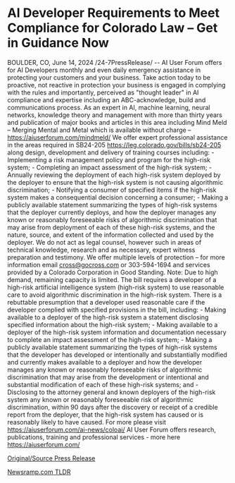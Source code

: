 # AI Developer Requirements to Meet Compliance for Colorado Law – Get in Guidance Now

BOULDER, CO, June 14, 2024 /24-7PressRelease/ -- AI User Forum offers for AI Developers monthly and even daily emergency assistance in protecting your customers and your business. Take action today to be proactive, not reactive in protection your business is engaged in complying with the rules and importantly, perceived as "thought leader" in AI compliance and expertise including an ABC-acknowledge, build and communications process.  As an expert in AI, machine learning, neural networks, knowledge theory and management with more than thirty years and publication of major books and articles in this area including Mind Meld – Merging Mental and Metal which is available without charge – https://aiuserforum.com/mindmeld/  We offer expert professional assistance in the areas required in SB24-205  https://leg.colorado.gov/bills/sb24-205 along design, development and delivery of training courses including:  - Implementing a risk management policy and program for the high-risk system; - Completing an impact assessment of the high-risk system; - Annually reviewing the deployment of each high-risk system deployed by the deployer to ensure that the high-risk system is not causing algorithmic discrimination; - Notifying a consumer of specified items if the high-risk system makes a consequential decision concerning a consumer; - Making a publicly available statement summarizing the types of high-risk systems that the deployer currently deploys, and how the deployer manages any known or reasonably foreseeable risks of algorithmic discrimination that may arise from deployment of each of these high-risk systems, and the nature, source, and extent of the information collected and used by the deployer.   We do not act as legal counsel, however such in areas of technical knowledge, research and as necessary, expert witness preparation and testimony.   We offer multiple levels of protection – for more information email cross@gocross.com or 303-594-1694 and services provided by a Colorado Corporation in Good Standing.  Note: Due to high demand, remaining capacity is limited.  The bill requires a developer of a high-risk artificial intelligence system (high-risk system) to use reasonable care to avoid algorithmic discrimination in the high-risk system. There is a rebuttable presumption that a developer used reasonable care if the developer complied with specified provisions in the bill, including:  - Making available to a deployer of the high-risk system a statement disclosing specified information about the high-risk system; - Making available to a deployer of the high-risk system information and documentation necessary to complete an impact assessment of the high-risk system; - Making a publicly available statement summarizing the types of high-risk systems that the developer has developed or intentionally and substantially modified and currently makes available to a deployer and how the developer manages any known or reasonably foreseeable risks of algorithmic discrimination that may arise from the development or intentional and substantial modification of each of these high-risk systems; and - Disclosing to the attorney general and known deployers of the high-risk system any known or reasonably foreseeable risk of algorithmic discrimination, within 90 days after the discovery or receipt of a credible report from the deployer, that the high-risk system has caused or is reasonably likely to have caused.  For more please visit https://aiuserforum.com/ai-news/coloai/  AI User Forum offers research, publications, training and professional services - more here https://aiuserforum.com/ 

[Original/Source Press Release](https://www.24-7pressrelease.com/press-release/511712/ai-developer-requirements-to-meet-compliance-for-colorado-law-get-in-guidance-now) 

[Newsramp.com TLDR](https://newsramp.com/None) 
